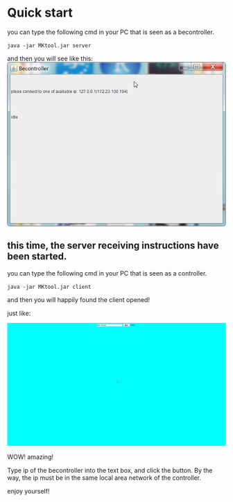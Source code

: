 # Quick start

you can type the following cmd in your PC that is seen as a becontroller.
```
java -jar MKtool.jar server
```
and then you will see like this:
![](README_files/1.jpg)

this time, the server receiving instructions have been started.
----
you can type the following cmd in your PC that is seen as a controller.
```
java -jar MKtool.jar client
```
and then you will happily found the client opened!

just like:

![](README_files/2.jpg)

WOW! amazing!

Type ip of the becontroller into the text box, and click the button.
By the way, the ip must be in the same local area network of the controller.

enjoy yourself!
